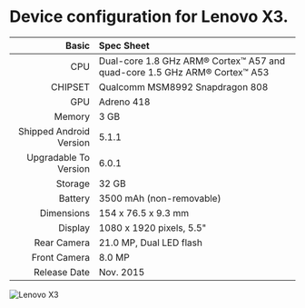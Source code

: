 Device configuration for Lenovo X3.
=====================================

Basic   | Spec Sheet
-------:|:-------------------------
CPU     | Dual-core 1.8 GHz ARM® Cortex™ A57 and quad-core 1.5 GHz ARM® Cortex™ A53
CHIPSET | Qualcomm MSM8992 Snapdragon 808
GPU     | Adreno 418
Memory  | 3 GB
Shipped Android Version | 5.1.1
Upgradable To Version | 6.0.1
Storage | 32 GB
Battery | 3500 mAh (non-removable)
Dimensions | 154 x 76.5 x 9.3 mm
Display | 1080 x 1920 pixels, 5.5"
Rear Camera  | 21.0 MP, Dual LED flash
Front Camera | 8.0 MP
Release Date | Nov. 2015

![Lenovo X3](http://p4.lefile.cn/product/adminweb/2016/04/23/UOAkle9qUvFWbGc1ewOYHSVJS-8365.w544.jpg "Lenovo X3")
